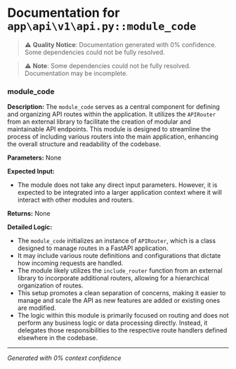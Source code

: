 # Documentation for `app\api\v1\api.py::module_code`

> ⚠️ **Quality Notice**: Documentation generated with 0% confidence. Some dependencies could not be fully resolved.


> ⚠️ **Note**: Some dependencies could not be fully resolved. Documentation may be incomplete.
### module_code

**Description:**
The `module_code` serves as a central component for defining and organizing API routes within the application. It utilizes the `APIRouter` from an external library to facilitate the creation of modular and maintainable API endpoints. This module is designed to streamline the process of including various routers into the main application, enhancing the overall structure and readability of the codebase.

**Parameters:**
None

**Expected Input:**
- The module does not take any direct input parameters. However, it is expected to be integrated into a larger application context where it will interact with other modules and routers.

**Returns:**
None

**Detailed Logic:**
- The `module_code` initializes an instance of `APIRouter`, which is a class designed to manage routes in a FastAPI application.
- It may include various route definitions and configurations that dictate how incoming requests are handled.
- The module likely utilizes the `include_router` function from an external library to incorporate additional routers, allowing for a hierarchical organization of routes.
- This setup promotes a clean separation of concerns, making it easier to manage and scale the API as new features are added or existing ones are modified.
- The logic within this module is primarily focused on routing and does not perform any business logic or data processing directly. Instead, it delegates those responsibilities to the respective route handlers defined elsewhere in the codebase.

---
*Generated with 0% context confidence*
